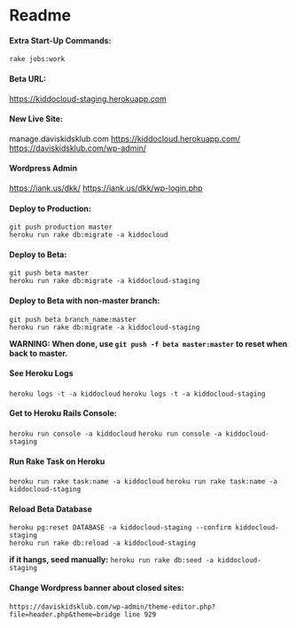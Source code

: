 # Readme

#### Extra Start-Up Commands:
`rake jobs:work`

#### Beta URL:
https://kiddocloud-staging.herokuapp.com

#### New Live Site:
manage.daviskidsklub.com
https://kiddocloud.herokuapp.com/
https://daviskidsklub.com/wp-admin/

#### Wordpress Admin
https://iank.us/dkk/
https://iank.us/dkk/wp-login.php

#### Deploy to Production:
```
git push production master
heroku run rake db:migrate -a kiddocloud
```

#### Deploy to Beta:
```
git push beta master
heroku run rake db:migrate -a kiddocloud-staging
```

#### Deploy to Beta with non-master branch:
```
git push beta branch_name:master
heroku run rake db:migrate -a kiddocloud-staging
```
**WARNING: When done, use `git push -f beta master:master` to reset when back to master.**

#### See Heroku Logs
`heroku logs -t -a kiddocloud`
`heroku logs -t -a kiddocloud-staging`

#### Get to Heroku Rails Console:
`heroku run console -a kiddocloud`
`heroku run console -a kiddocloud-staging`

#### Run Rake Task on Heroku
`heroku run rake task:name -a kiddocloud`
`heroku run rake task:name -a kiddocloud-staging`

#### Reload Beta Database
```
heroku pg:reset DATABASE -a kiddocloud-staging --confirm kiddocloud-staging
heroku run rake db:reload -a kiddocloud-staging
```

**if it hangs, seed manually:**
`heroku run rake db:seed -a kiddocloud-staging`

#### Change Wordpress banner about closed sites:
`https://daviskidsklub.com/wp-admin/theme-editor.php?file=header.php&theme=bridge line 929`
